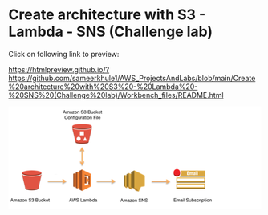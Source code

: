 # Create architecture with S3 - Lambda - SNS (Challenge lab)

Click on following link to preview:

https://htmlpreview.github.io/?https://github.com/sameerkhule1/AWS_ProjectsAndLabs/blob/main/Create%20architecture%20with%20S3%20-%20Lambda%20-%20SNS%20(Challenge%20lab)/Workbench_files/README.html

![Screenshot](image.png)
